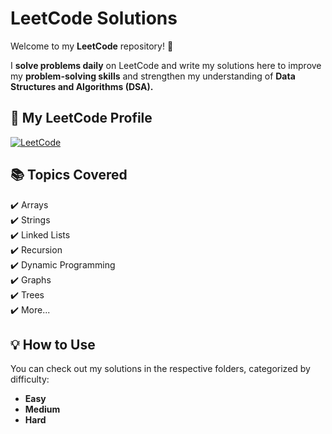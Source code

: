 # LeetCode Solutions

Welcome to my **LeetCode** repository! 🚀  

I **solve problems daily** on LeetCode and write my solutions here to improve my **problem-solving skills** and strengthen my understanding of **Data Structures and Algorithms (DSA).**  

## 🔗 My LeetCode Profile  
[![LeetCode](https://img.shields.io/badge/LeetCode-Profile-orange?style=flat&logo=leetcode)](https://leetcode.com/u/shelkeprasad1102/)  

## 📚 Topics Covered  
✔️ Arrays  
✔️ Strings  
✔️ Linked Lists  
✔️ Recursion  
✔️ Dynamic Programming  
✔️ Graphs  
✔️ Trees  
✔️ More...  

## 💡 How to Use  
You can check out my solutions in the respective folders, categorized by difficulty:  
- **Easy**  
- **Medium**  
- **Hard**    

